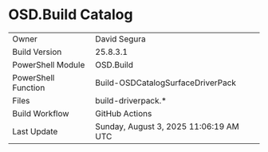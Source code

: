 ﻿# OSD.Build Catalog

| | |
|-|-|
| Owner | David Segura |
| Build Version | 25.8.3.1 |
| PowerShell Module | OSD.Build |
| PowerShell Function | Build-OSDCatalogSurfaceDriverPack |
| Files | build-driverpack.* |
| Build Workflow | GitHub Actions |
| Last Update | Sunday, August 3, 2025 11:06:19 AM UTC |
